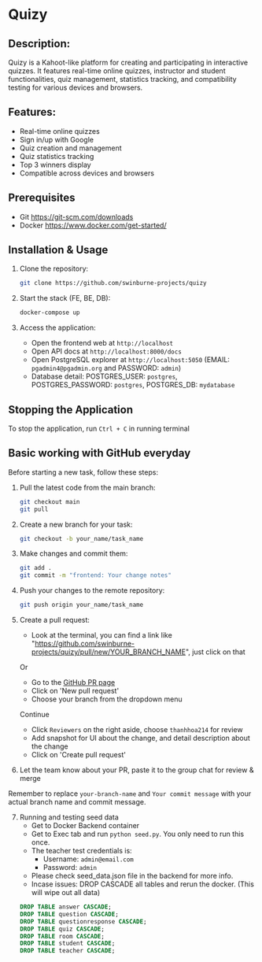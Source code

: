 # Quizy

## Description:

Quizy is a Kahoot-like platform for creating and participating in interactive quizzes. It features real-time online quizzes, instructor and student functionalities, quiz management, statistics tracking, and compatibility testing for various devices and browsers.

## Features:

- Real-time online quizzes
- Sign in/up with Google
- Quiz creation and management
- Quiz statistics tracking
- Top 3 winners display
- Compatible across devices and browsers

## Prerequisites
- Git https://git-scm.com/downloads
- Docker https://www.docker.com/get-started/

## Installation & Usage

1. Clone the repository:

   ```bash
   git clone https://github.com/swinburne-projects/quizy
   ```

2. Start the stack (FE, BE, DB):

   ```bash
   docker-compose up
   ```

3. Access the application:
   - Open the frontend web at `http://localhost`
   - Open API docs at `http://localhost:8000/docs`
   - Open PostgreSQL explorer at `http://localhost:5050` (EMAIL: `pgadmin4@pgadmin.org` and PASSWORD: `admin`)
   - Database detail: POSTGRES_USER: `postgres`, POSTGRES_PASSWORD: `postgres`, POSTGRES_DB: `mydatabase`

## Stopping the Application

To stop the application, run `Ctrl + C` in running terminal

## Basic working with GitHub everyday
Before starting a new task, follow these steps:

1. Pull the latest code from the main branch:

   ```bash
   git checkout main
   git pull
   ```

2. Create a new branch for your task:

   ```bash
   git checkout -b your_name/task_name
   ```

3. Make changes and commit them:

   ```bash
   git add .
   git commit -m "frontend: Your change notes"
   ```

4. Push your changes to the remote repository:

   ```bash
   git push origin your_name/task_name
   ```

5. Create a pull request:
   - Look at the terminal, you can find a link like "https://github.com/swinburne-projects/quizy/pull/new/YOUR_BRANCH_NAME", just click on that
   
   Or

   - Go to the [GitHub PR page](https://github.com/swinburne-projects/quizy/pulls)
   - Click on 'New pull request'
   - Choose your branch from the dropdown menu

   Continue

   - Click `Reviewers` on the right aside, choose `thanhhoa214` for review
   - Add snapshot for UI about the change, and detail description about the change
   - Click on 'Create pull request'

6. Let the team know about your PR, paste it to the group chat for review & merge

Remember to replace `your-branch-name` and `Your commit message` with your actual branch name and commit message.

7. Running and testing seed data
   - Get to Docker Backend container
   - Get to Exec tab and run `python seed.py`. You only need to run this once.
   - The teacher test credentials is:
      - Username: `admin@email.com`
      - Password: `admin`
   - Please check seed_data.json file in the backend for more info.
   - Incase issues: DROP CASCADE all tables and rerun the docker. (This will wipe out all data)
    ```sql
   DROP TABLE answer CASCADE;
   DROP TABLE question CASCADE;
   DROP TABLE questionresponse CASCADE;
   DROP TABLE quiz CASCADE;
   DROP TABLE room CASCADE;
   DROP TABLE student CASCADE;
   DROP TABLE teacher CASCADE;
   ```
